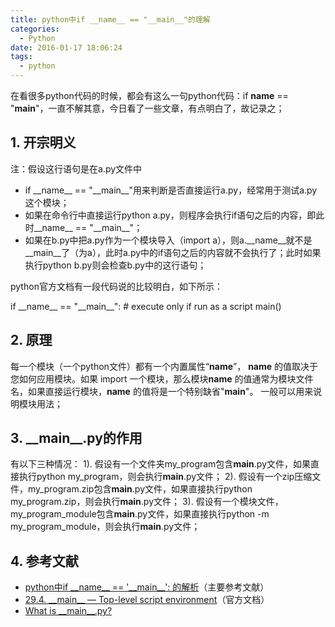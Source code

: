 ```yaml
---
title: python中if __name__ == "__main__"的理解
categories:
  - Python
date: 2016-01-17 18:06:24
tags:
  - python
---
```


在看很多python代码的时候，都会有这么一句python代码：if **name** == "**main**"，一直不解其意，今日看了一些文章，有点明白了，故记录之；

<!-- more -->

1\. 开宗明义
--------

注：假设这行语句是在a.py文件中

*   if \_\_name\_\_ == "\_\_main\_\_"用来判断是否直接运行a.py，经常用于测试a.py这个模块；
*   如果在命令行中直接运行python a.py，则程序会执行if语句之后的内容，即此时\_\_name\_\_ == "\_\_main\_\_"；
*   如果在b.py中把a.py作为一个模块导入（import a），则a.\_\_name\_\_就不是\_\_main\_\_了（为a），此时a.py中的if语句之后的内容就不会执行了；此时如果执行python b.py则会检查b.py中的这行语句；

python官方文档有一段代码说的比较明白，如下所示：

if \_\_name\_\_ == "\_\_main\_\_":
    # execute only if run as a script
    main()

2\. 原理
------

每一个模块（一个python文件）都有一个内置属性“**name**”， **name** 的值取决于您如何应用模块。如果 import 一个模块，那么模块**name** 的值通常为模块文件名，如果直接运行模块，**name** 的值将是一个特别缺省"**main**"。 一般可以用来说明模块用法；

3\. \_\_main\_\_.py的作用
----------------------

有以下三种情况： 1). 假设有一个文件夹my_program包含**main**.py文件，如果直接执行python my_program，则会执行**main**.py文件； 2). 假设有一个zip压缩文件，my_program.zip包含**main**.py文件，如果直接执行python my_program.zip，则会执行**main**.py文件； 3). 假设有一个模块文件，my\_program\_module包含**main**.py文件，如果直接执行python -m my\_program\_module，则会执行**main**.py文件；

4\. 参考文献
--------

*   [python中if \_\_name\_\_ == '\_\_main\_\_': 的解析](http://www.cnblogs.com/xuxm2007/archive/2010/08/04/1792463.html)（主要参考文献）
*   [29.4. \_\_main\_\_ — Top-level script environment](https://docs.python.org/3/library/__main__.html)（官方文档）
*   [What is \_\_main\_\_.py?](http://stackoverflow.com/questions/4042905/what-is-main-py)
